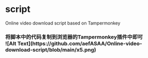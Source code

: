 # script
Online video download script based on Tampermonkey</br>
<h3>将脚本中的代码复制到浏览器的Tampermonkey插件中即可</br>
![Alt Text](https://github.com/aefASAA/Online-video-download-script/blob/main/x5.png)</br>


